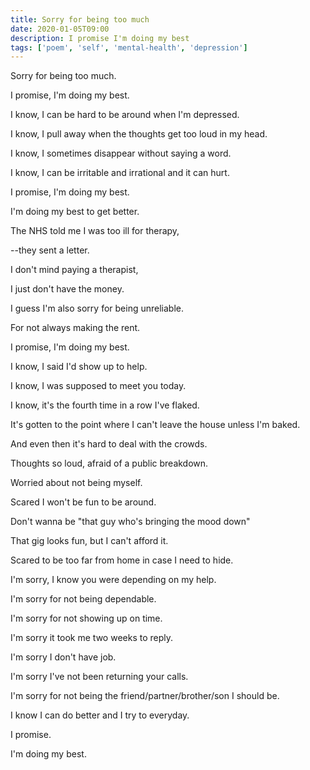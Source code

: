 ```yaml
---
title: Sorry for being too much
date: 2020-01-05T09:00
description: I promise I'm doing my best
tags: ['poem', 'self', 'mental-health', 'depression']
---
```


Sorry for being too much.

I promise, I'm doing my best. 

I know, I can be hard to be around when I'm depressed.

I know, I pull away when the thoughts get too loud in my head.

I know, I sometimes disappear without saying a word.

I know, I can be irritable and irrational and it can hurt.

I promise, I'm doing my best.

I'm doing my best to get better.

The NHS told me I was too ill for therapy,

--they sent a letter.

I don't mind paying a therapist,

I just don't have the money.

I guess I'm also sorry for being unreliable.

For not always making the rent. 

I promise, I'm doing my best.

I know, I said I'd show up to help.

I know, I was supposed to meet you today.

I know, it's the fourth time in a row I've flaked.

It's gotten to the point where I can't leave the house unless I'm baked.

And even then it's hard to deal with the crowds.

Thoughts so loud, afraid of a public breakdown.

Worried about not being myself.

Scared I won't be fun to be around.

Don't wanna be "that guy who's bringing the mood down"

That gig looks fun, but I can't afford it.

Scared to be too far from home in case I need to hide.

I'm sorry, I know you were depending on my help.

I'm sorry for not being dependable.

I'm sorry for not showing up on time. 

I'm sorry it took me two weeks to reply.

I'm sorry I don't have job.

I'm sorry I've not been returning your calls.

I'm sorry for not being the friend/partner/brother/son I should be.

I know I can do better and I try to everyday.

I promise.

I'm doing my best.